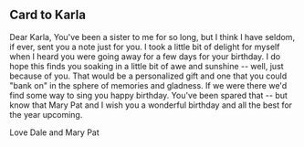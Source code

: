 ## Card to Karla

Dear Karla, You've been a sister to me for so long, but I think I have seldom, if ever, sent you a note just for you. I took a little bit of delight for myself when I heard you were going away for a few days for your birthday. I do hope this finds you soaking in a little bit of awe and sunshine -- well, just because of you. That would be a personalized gift and one that you could "bank on" in the sphere of memories and gladness. If we were there we'd find some way to sing you happy birthday. You've been spared that -- but know that Mary Pat and I wish you a wonderful birthday and all the best for the year upcoming.

Love Dale and Mary Pat
